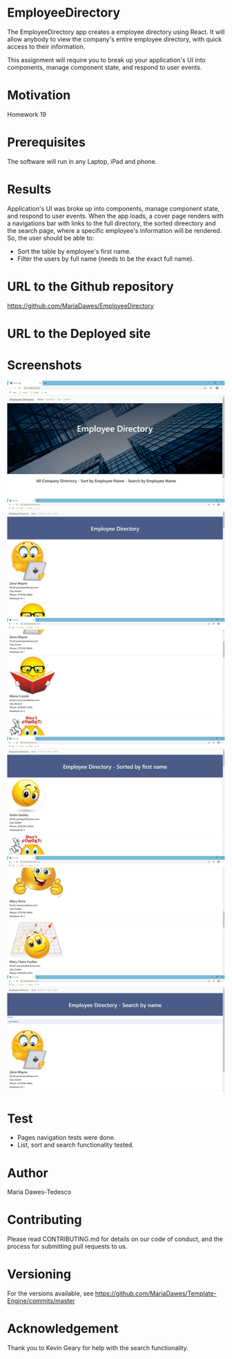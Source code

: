 # EmployeeDirectory

The EmployeeDirectory app creates a employee directory using React. It will allow anybody to view the company's entire employee directory, with  quick access to their information.  

This assignment will require you to break up your application's UI into components, manage component state, and respond to user events.

# Motivation 
Homework 19 

# Prerequisites
The software will run in any Laptop, iPad and phone.

# Results
Application's UI was broke up into components, manage component state, and respond to user events.
When the app loads, a cover page renders with a navigations bar with links to the full directory, the sorted direectory and the search page, where a specific employee's information will be rendered. So, the user should be able to:
  * Sort the table by employee's first name.
  * Filter the users by full name (needs to be the exact full name). 

# URL to the Github repository
https://github.com/MariaDawes/EmployeeDirectory

# URL to the Deployed site


# Screenshots
![alt text](./src/screenshots/firstpage.png "FirstPage")
![alt text](./src/screenshots/directory.png "Directory")
![alt text](./src/screenshots/directory2.png "Directory2")
![alt text](./src/screenshots/sort.png "Sort")
![alt text](./src/screenshots/sort2.png "Sort2")
![alt text](./src/screenshots/search.png "Search")

# Test
  * Pages navigation tests were done. 
  * List, sort and search functionality tested. 

# Author
Maria Dawes-Tedesco

# Contributing
Please read CONTRIBUTING.md for details on our code of conduct, and the process for submitting pull requests to us.

# Versioning

For the versions available, see https://github.com/MariaDawes/Template-Engine/commits/master

# Acknowledgement

Thank you to Kevin Geary for help with the search functionality.
